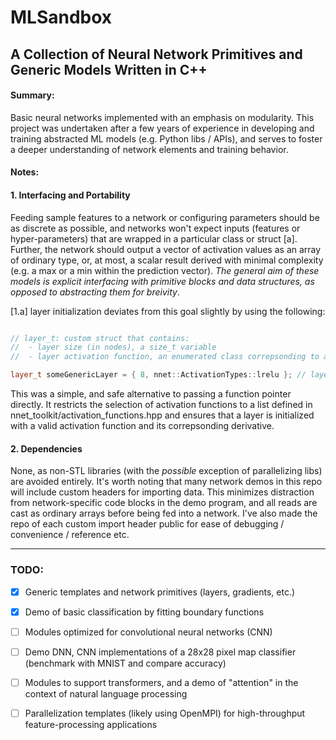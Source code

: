 # MLSandbox
## A Collection of Neural Network Primitives and Generic Models Written in C++

#### Summary:

Basic neural networks implemented with an emphasis on modularity. This project was undertaken after a few years of experience in developing and training abstracted ML models (e.g. Python libs / APIs), and serves to foster a deeper understanding of network elements and training behavior. 

#### Notes:

#### 1. Interfacing and Portability

Feeding sample features to a network or configuring parameters should be as discrete as possible, and networks won't expect inputs (features or hyper-parameters) that are wrapped in a particular class or struct \[a]. Further, the network should output a vector of activation values as an array of ordinary type, or, at most, a scalar result derived with minimal complexity (e.g. a max or a min within the prediction vector). _The general aim of these models is explicit interfacing with primitive blocks and data structures, as opposed to abstracting them for breivity_.

\[1.a] layer initialization deviates from this goal slightly by using the following:

```cpp

// layer_t: custom struct that contains:
//  - layer size (in nodes), a size_t variable
//  - layer activation function, an enumerated class correpsonding to a first order activation function

layer_t someGenericLayer = { 8, nnet::ActivationTypes::lrelu }; // layer has 8 neurons and uses leaky ReLU

```

This was a simple, and safe alternative to passing a function pointer directly. It restricts the selection of activation functions to a list defined in nnet_toolkit/activation_functions.hpp and ensures that a layer is initialized with a valid activation function and its correpsonding derivative.

#### 2. Dependencies

None, as non-STL libraries (with the _possible_ exception of parallelizing libs) are avoided entirely. It's worth noting that many network demos in this repo will include custom headers for importing data. This minimizes distraction from network-specific code blocks in the demo program, and all reads are cast as ordinary arrays before being fed into a network. I've also made the repo of each custom import header public for ease of debugging / convenience / reference etc.

- - -

### TODO:

- [X] Generic templates and network primitives (layers, gradients, etc.)

- [X] Demo of basic classification by fitting boundary functions

- [ ] Modules optimized for convolutional neural networks (CNN)

- [ ] Demo DNN, CNN implementations of a 28x28 pixel map classifier (benchmark with MNIST and compare accuracy)

- [ ] Modules to support transformers, and a demo of "attention" in the context of natural language processing

- [ ] Parallelization templates (likely using OpenMPI) for high-throughput feature-processing applications
